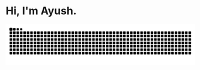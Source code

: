 # Hi, I'm Ayush.

![snake animation](https://raw.githubusercontent.com/ahhyoushh/ahhyoushh/output/github-contribution-grid-snake-dark.svg)
